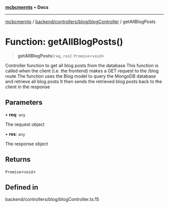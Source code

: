 [**mcbcmernts**](../../../../../README.md) • **Docs**

---

[mcbcmernts](../../../../../modules.md) /
[backend/controllers/blog/blogController](../README.md) / getAllBlogPosts

# Function: getAllBlogPosts()

> **getAllBlogPosts**(`req`, `res`): `Promise`\<`void`\>

Controller function to get all blog posts from the database This function is
called when the client (i.e. the frontend) makes a GET request to the /blog
route The function uses the Blog model to query the MongoDB database and
retrieve all blog posts It then sends the retrieved blog posts back to the
client in the response

## Parameters

• **req**: `any`

The request object

• **res**: `any`

The response object

## Returns

`Promise`\<`void`\>

## Defined in

backend/controllers/blog/blogController.ts:15
